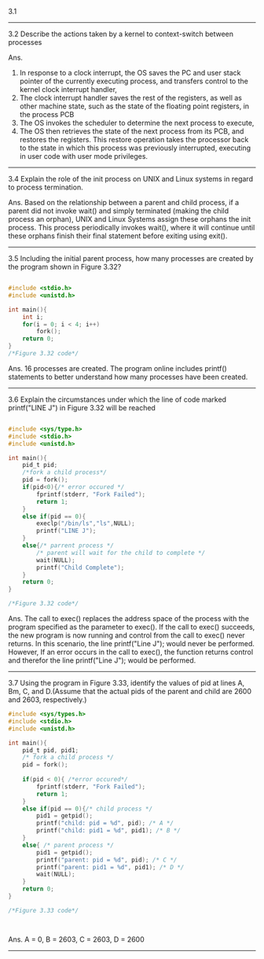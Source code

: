 3.1

---

3.2 Describe the actions taken by a kernel to context-switch between processes

Ans. 
1. In response to a clock interrupt, the OS saves the PC and user stack pointer of the currently executing process, and transfers control to the kernel clock interrupt handler,
2. The clock interrupt handler saves the rest of the registers, as well as other machine state, such as the state of the floating point registers, in the process PCB
3. The OS invokes the scheduler to determine the next process to execute,
4. The OS then retrieves the state of the next process from its PCB, and restores the registers. This restore operation takes the processor back to the state in which this process was previously interrupted, executing in user code with user mode privileges.

- - -

3.4 Explain the role of the init process on UNIX and Linux systems in regard to process termination.

Ans.
Based on the relationship between a parent and child process, if a parent did not invoke wait() and simply terminated (making the child process an orphan), UNIX and Linux Systems assign these orphans the init process. This process periodically invokes wait(), where it will continue until these orphans finish their final statement before exiting using exit().


- - -

3.5 Including the initial parent process, how many processes are created by the program shown in Figure 3.32?

```c

#include <stdio.h>
#include <unistd.h>

int main(){
    int i;
    for(i = 0; i < 4; i++)
        fork();
    return 0;
}
/*Figure 3.32 code*/

```

Ans. 
16 processes are created. The program online includes printf() statements to better understand how many processes have been created.


- - -

3.6 Explain the circumstances under which the line of code marked printf("LINE J") in Figure 3.32 will be reached



```c

#include <sys/type.h>
#include <stdio.h>
#include <unistd.h>

int main(){
    pid_t pid;
    /*fork a child process*/
    pid = fork();
    if(pid<0){/* error occured */
        fprintf(stderr, "Fork Failed");
        return 1;
    }
    else if(pid == 0){
        execlp("/bin/ls","ls",NULL);
        printf("LINE J");
    }
    else{/* parrent process */
        /* parent will wait for the child to complete */
        wait(NULL);
        printf("Child Complete");
    }
    return 0;
}

/*Figure 3.32 code*/

```

Ans. The call to exec() replaces the address space of the process with the program specified as the parameter to exec(). If the call to exec() succeeds, the new program is now running and control from the call to exec() never returns. In this scenario, the line printf("Line J"); would never be performed. However, If an error occurs in the call to exec(), the function returns control and therefor the line printf("Line J"); would be performed.

- - -

3.7 Using the program in Figure 3.33, identify the values of pid at lines A, Bm, C, and D.(Assume that the actual pids of the parent and child are 2600 and 2603, respectively.)

```c
#include <sys/types.h>
#include <stdio.h>
#include <unistd.h>

int main(){
    pid_t pid, pid1;
    /* fork a child process */
    pid = fork();
    
    if(pid < 0){ /*error occured*/
        fprintf(stderr, "Fork Failed");
        return 1;
    }
    else if(pid == 0){/* child process */
        pid1 = getpid();
        printf("child: pid = %d", pid); /* A */
        printf("child: pid1 = %d", pid1); /* B */
    }
    else{ /* parent process */
        pid1 = getpid();
        printf("parent: pid = %d", pid); /* C */
        printf("parent: pid1 = %d", pid1); /* D */
        wait(NULL);
    }
    return 0;
}

/*Figure 3.33 code*/




```

Ans. A = 0, B = 2603, C = 2603, D = 2600

- - -
















